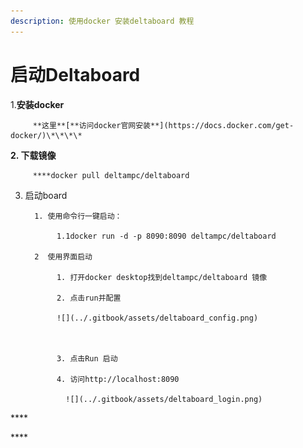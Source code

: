 ```yaml
---
description: 使用docker 安装deltaboard 教程
---
```


# 启动Deltaboard

1.**安装docker** 

         **这里**[**访问docker官网安装**](https://docs.docker.com/get-docker/)\*\*\*\*

**2. 下载镜像**

         ****docker pull deltampc/deltaboard

3. 启动board 

         1. 使用命令行一键启动：

              1.1docker run -d -p 8090:8090 deltampc/deltaboard

         2  使用界面启动

              1. 打开docker desktop找到deltampc/deltaboard 镜像

              2. 点击run并配置

              ![](../.gitbook/assets/deltaboard_config.png) 

           

              3. 点击Run 启动

              4. 访问http://localhost:8090

                ![](../.gitbook/assets/deltaboard_login.png) 





\*\*\*\*

\*\*\*\*

